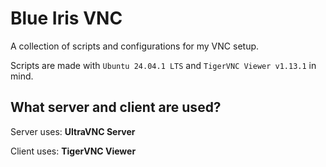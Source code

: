 # Blue Iris VNC

A collection of scripts and configurations for my VNC setup.

Scripts are made with `Ubuntu 24.04.1 LTS` and `TigerVNC Viewer v1.13.1` in mind.

## What server and client are used?

Server uses: **UltraVNC Server**

Client uses: **TigerVNC Viewer**

